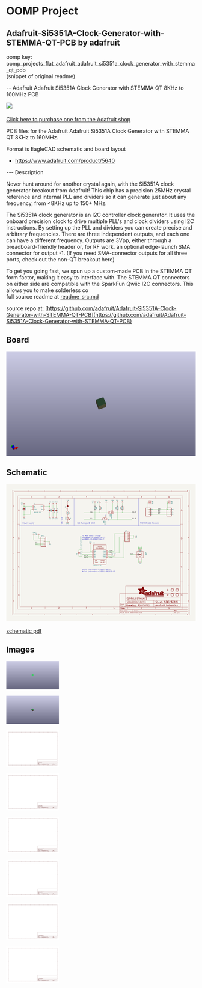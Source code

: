 # OOMP Project  
## Adafruit-Si5351A-Clock-Generator-with-STEMMA-QT-PCB  by adafruit  
  
oomp key: oomp_projects_flat_adafruit_adafruit_si5351a_clock_generator_with_stemma_qt_pcb  
(snippet of original readme)  
  
-- Adafruit Adafruit Si5351A Clock Generator with STEMMA QT 8KHz to 160MHz PCB  
  
<a href="http://www.adafruit.com/products/5640"><img src="assets/5640.jpg?raw=true" width="500px"><br/>  
Click here to purchase one from the Adafruit shop</a>  
  
PCB files for the Adafruit Adafruit Si5351A Clock Generator with STEMMA QT 8KHz to 160MHz.   
  
Format is EagleCAD schematic and board layout  
* https://www.adafruit.com/product/5640  
  
--- Description  
  
Never hunt around for another crystal again, with the Si5351A clock generator breakout from Adafruit! This chip has a precision 25MHz crystal reference and internal PLL and dividers so it can generate just about any frequency, from <8KHz up to 150+ MHz.  
  
The Si5351A clock generator is an I2C controller clock generator. It uses the onboard precision clock to drive multiple PLL's and clock dividers using I2C instructions. By setting up the PLL and dividers you can create precise and arbitrary frequencies. There are three independent outputs, and each one can have a different frequency. Outputs are 3Vpp, either through a breadboard-friendly header or, for RF work, an optional edge-launch SMA connector for output -1. (If you need SMA-connector outputs for all three ports, check out the non-QT breakout here)  
  
To get you going fast, we spun up a custom-made PCB in the STEMMA QT form factor, making it easy to interface with. The STEMMA QT connectors on either side are compatible with the SparkFun Qwiic I2C connectors. This allows you to make solderless co  
  full source readme at [readme_src.md](readme_src.md)  
  
source repo at: [https://github.com/adafruit/Adafruit-Si5351A-Clock-Generator-with-STEMMA-QT-PCB](https://github.com/adafruit/Adafruit-Si5351A-Clock-Generator-with-STEMMA-QT-PCB)  
## Board  
  
[![working_3d.png](working_3d_600.png)](working_3d.png)  
## Schematic  
  
[![working_schematic.png](working_schematic_600.png)](working_schematic.png)  
  
[schematic pdf](working_schematic.pdf)  
## Images  
  
[![working_3D_bottom.png](working_3D_bottom_140.png)](working_3D_bottom.png)  
  
[![working_3D_top.png](working_3D_top_140.png)](working_3D_top.png)  
  
[![working_assembly_page_01.png](working_assembly_page_01_140.png)](working_assembly_page_01.png)  
  
[![working_assembly_page_02.png](working_assembly_page_02_140.png)](working_assembly_page_02.png)  
  
[![working_assembly_page_03.png](working_assembly_page_03_140.png)](working_assembly_page_03.png)  
  
[![working_assembly_page_04.png](working_assembly_page_04_140.png)](working_assembly_page_04.png)  
  
[![working_assembly_page_05.png](working_assembly_page_05_140.png)](working_assembly_page_05.png)  
  
[![working_assembly_page_06.png](working_assembly_page_06_140.png)](working_assembly_page_06.png)  
